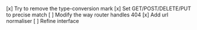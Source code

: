 [x] Try to remove the type-conversion mark
[x] Set GET/POST/DELETE/PUT to precise match
[ ] Modify the way router handles 404
[x] Add url normaliser
[ ] Refine interface
